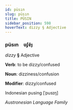 ```yaml
---
id: püsın
slug: püsın
title: PÜSIN
sidebar_position: 598
hoverText: dizzy § Adjective
---
```


### püsın&emsp;<span kind="abugida">ʋʄɐ̃ȷ</span>

*dizzy* **§** Adjective

**Verb**: to be dizzy/confused

**Noun**: dizziness/confusion

**Modifier**: dizzy/confused

Indonesian pusing [ˈpusɪŋ]

*Austronesian Language Family*